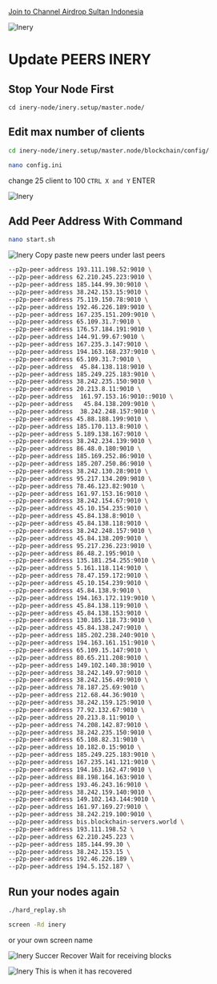 <p style="font-size:14px" align="left">
<a href="https://t.me/airdropsultanindonesia" target="_blank">Join to Channel Airdrop Sultan Indonesia</a>
</p>

![Inery](https://user-images.githubusercontent.com/65535542/191928956-e06ca9cd-a640-4553-aeb4-ac9706a3b810.png#/)

# Update PEERS INERY


## Stop Your Node First

```bahs
cd inery-node/inery.setup/master.node/
```

## Edit max number of clients

```bash
cd inery-node/inery.setup/master.node/blockchain/config/
```

```bash
nano config.ini
```
change 25 client to 100 ```CTRL X and Y``` ENTER

![Inery](https://user-images.githubusercontent.com/65535542/196740276-9bfa21db-6c6b-4075-9fe0-a081f14fbb52.png/)

## Add Peer Address With Command

```bash
nano start.sh
```

![Inery](https://user-images.githubusercontent.com/65535542/196742424-7e6b5180-6a94-4120-92c5-a4002c4798c0.png/)
Copy paste new peers under last peers

```bash
--p2p-peer-address 193.111.198.52:9010 \
--p2p-peer-address 62.210.245.223:9010 \
--p2p-peer-address 185.144.99.30:9010 \
--p2p-peer-address 38.242.153.15:9010 \
--p2p-peer-address 75.119.150.78:9010 \
--p2p-peer-address 192.46.226.189:9010 \
--p2p-peer-address 167.235.151.209:9010 \
--p2p-peer-address 65.109.31.7:9010 \
--p2p-peer-address 176.57.184.191:9010 \
--p2p-peer-address 144.91.99.67:9010 \
--p2p-peer-address 167.235.3.147:9010 \
--p2p-peer-address 194.163.168.237:9010 \
--p2p-peer-address 65.109.31.7:9010 \
--p2p-peer-address  45.84.138.118:9010 \
--p2p-peer-address 185.249.225.183:9010 \
--p2p-peer-address 38.242.235.150:9010 \
--p2p-peer-address 20.213.8.11:9010 \
--p2p-peer-address  161.97.153.16:9010::9010 \
--p2p-peer-address   45.84.138.209:9010 \
--p2p-peer-address  38.242.248.157:9010 \
--p2p-peer-address 45.88.188.199:9010 \
--p2p-peer-address 185.170.113.8:9010 \
--p2p-peer-address 5.189.138.167:9010 \
--p2p-peer-address 38.242.234.139:9010 \
--p2p-peer-address 86.48.0.180:9010 \
--p2p-peer-address 185.169.252.86:9010 \
--p2p-peer-address 185.207.250.86:9010 \
--p2p-peer-address 38.242.130.28:9010 \
--p2p-peer-address 95.217.134.209:9010 \
--p2p-peer-address 78.46.123.82:9010 \
--p2p-peer-address 161.97.153.16:9010 \
--p2p-peer-address 38.242.154.67:9010 \
--p2p-peer-address 45.10.154.235:9010 \
--p2p-peer-address 45.84.138.8:9010 \
--p2p-peer-address 45.84.138.118:9010 \
--p2p-peer-address 38.242.248.157:9010 \
--p2p-peer-address 45.84.138.209:9010 \
--p2p-peer-address 95.217.236.223:9010 \
--p2p-peer-address 86.48.2.195:9010 \
--p2p-peer-address 135.181.254.255:9010 \
--p2p-peer-address 5.161.118.114:9010 \
--p2p-peer-address 78.47.159.172:9010 \
--p2p-peer-address 45.10.154.239:9010 \
--p2p-peer-address 45.84.138.9:9010 \
--p2p-peer-address 194.163.172.119:9010 \
--p2p-peer-address 45.84.138.119:9010 \
--p2p-peer-address 45.84.138.153:9010 \
--p2p-peer-address 130.185.118.73:9010 \
--p2p-peer-address 45.84.138.247:9010 \
--p2p-peer-address 185.202.238.240:9010 \
--p2p-peer-address 194.163.161.151:9010 \
--p2p-peer-address 65.109.15.147:9010 \
--p2p-peer-address 80.65.211.208:9010 \
--p2p-peer-address 149.102.140.38:9010 \
--p2p-peer-address 38.242.149.97:9010 \
--p2p-peer-address 38.242.156.49:9010 \
--p2p-peer-address 78.187.25.69:9010 \
--p2p-peer-address 212.68.44.36:9010 \
--p2p-peer-address 38.242.159.125:9010 \
--p2p-peer-address 77.92.132.67:9010 \
--p2p-peer-address 20.213.8.11:9010 \
--p2p-peer-address 74.208.142.87:9010 \
--p2p-peer-address 38.242.235.150:9010 \
--p2p-peer-address 65.108.82.31:9010 \
--p2p-peer-address 10.182.0.15:9010 \
--p2p-peer-address 185.249.225.183:9010 \
--p2p-peer-address 167.235.141.121:9010 \
--p2p-peer-address 194.163.162.47:9010 \
--p2p-peer-address 88.198.164.163:9010 \
--p2p-peer-address 193.46.243.16:9010 \
--p2p-peer-address 38.242.159.140:9010 \
--p2p-peer-address 149.102.143.144:9010 \
--p2p-peer-address 161.97.169.27:9010 \
--p2p-peer-address 38.242.219.100:9010 \
--p2p-peer-address bis.blockchain-servers.world \
--p2p-peer-address 193.111.198.52 \
--p2p-peer-address 62.210.245.223 \
--p2p-peer-address 185.144.99.30 \
--p2p-peer-address 38.242.153.15 \
--p2p-peer-address 192.46.226.189 \
--p2p-peer-address 194.5.152.187 \
```
## Run your nodes again


```bash
./hard_replay.sh
```

```bash
screen -Rd inery
```
or your own screen name

![Inery](https://user-images.githubusercontent.com/65535542/196742424-7e6b5180-6a94-4120-92c5-a4002c4798c0.png/)
Succer Recover Wait for receiving blocks

![Inery](https://user-images.githubusercontent.com/65535542/196742424-7e6b5180-6a94-4120-92c5-a4002c4798c0.png/)
This is when it has recovered
